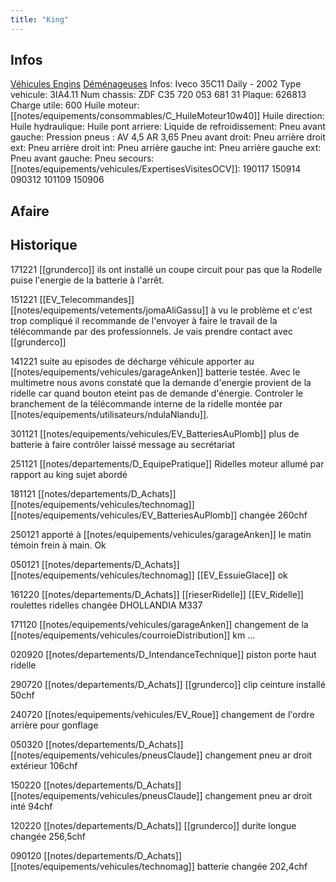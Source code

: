 ```yaml
---
title: "King"
---
```


## Infos
[Véhicules Engins](notes/equipements/vehicules/L_VehiculesEngins.md) [Déménageuses](notes/equipements/vehicules/C_Demenageuses.md)
Infos: Iveco 35C11 Daily - 2002
Type vehicule: 3IA4.11
Num chassis: ZDF C35 720 053 681 31
Plaque: 626813
Charge utile: 600
Huile moteur: [[notes/equipements/consommables/C_HuileMoteur10w40]]
Huile direction:
Huile hydraulique:
Huile pont arriere:
Liquide de refroidissement:
Pneu avant gauche:
Pression pneus : AV 4,5 AR 3,65
Pneu avant droit:
Pneu arrière droit ext:
Pneu arrière droit int:
Pneu arrière gauche int:
Pneu arrière gauche ext:
Pneu avant gauche:
Pneu secours:
[[notes/equipements/vehicules/ExpertisesVisitesOCV]]: 190117 150914 090312 101109 150906

## Afaire 

## Historique
171221 [[grunderco]] ils ont installé un coupe circuit pour pas que la Rodelle puise l'energie de la batterie à l'arrêt.

151221 [[EV_Telecommandes]] [[notes/equipements/vetements/jomaAliGassu]] à vu le problème et c'est trop compliqué il recommande de l'envoyer à faire le travail de la télécommande par des professionnels. Je vais prendre contact avec [[grunderco]]

141221 suite au episodes de décharge véhicule apporter au [[notes/equipements/vehicules/garageAnken]] batterie testée. Avec le multimetre nous avons constaté que la demande d'energie provient de la ridelle car quand bouton eteint pas de demande d'énergie. Controler le branchement de la télécommande interne de la ridelle montée par [[notes/equipements/utilisateurs/ndulaNlandu]]. 

301121 [[notes/equipements/vehicules/EV_BatteriesAuPlomb]] plus de batterie à faire contrôler laissé message au secrétariat

251121 [[notes/departements/D_EquipePratique]] Ridelles moteur allumé par rapport au king sujet abordé 

181121 [[notes/departements/D_Achats]] [[notes/equipements/vehicules/technomag]] [[notes/equipements/vehicules/EV_BatteriesAuPlomb]] changée 260chf

250121 apporté à [[notes/equipements/vehicules/garageAnken]] le matin témoin frein à main. Ok

050121 [[notes/departements/D_Achats]] [[notes/equipements/vehicules/technomag]] [[EV_EssuieGlace]] ok

161220 [[notes/departements/D_Achats]] [[rieserRidelle]] [[EV_Ridelle]] roulettes ridelles changée DHOLLANDIA M337

171120 [[notes/equipements/vehicules/garageAnken]] changement de la [[notes/equipements/vehicules/courroieDistribution]] km ...

020920 [[notes/departements/D_IntendanceTechnique]] piston porte haut ridelle

290720 [[notes/departements/D_Achats]] [[grunderco]] clip ceinture installé 50chf

240720 [[notes/equipements/vehicules/EV_Roue]] changement de l'ordre arrière pour gonflage

050320 [[notes/departements/D_Achats]] [[notes/equipements/vehicules/pneusClaude]] changement pneu ar droit extérieur 106chf

150220 [[notes/departements/D_Achats]] [[notes/equipements/vehicules/pneusClaude]] changement pneu ar droit inté 94chf

120220 [[notes/departements/D_Achats]] [[grunderco]] durite longue changée 256,5chf

090120 [[notes/departements/D_Achats]] [[notes/equipements/vehicules/technomag]] batterie changée 202,4chf